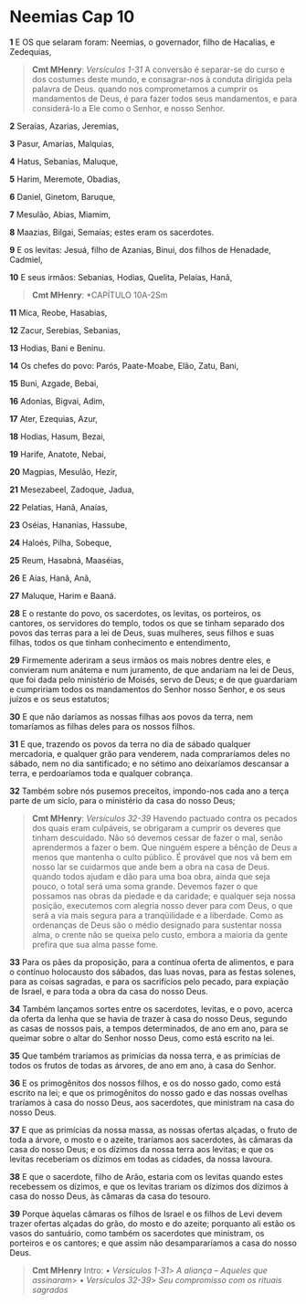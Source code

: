 # Neemias Cap 10

**1** 	E OS que selaram foram: Neemias, o governador, filho de Hacalias, e Zedequias,

> **Cmt MHenry**: *Versículos 1-31* A conversão é separar-se do curso e dos costumes deste mundo, e consagrar-nos à conduta dirigida pela palavra de Deus. quando nos comprometamos a cumprir os mandamentos de Deus, é para fazer todos seus mandamentos, e para considerá-lo a Ele como o Senhor, e nosso Senhor.

**2** 	Seraías, Azarias, Jeremias,

**3** 	Pasur, Amarias, Malquias,

**4** 	Hatus, Sebanias, Maluque,

**5** 	Harim, Meremote, Obadias,

**6** 	Daniel, Ginetom, Baruque,

**7** 	Mesulão, Abias, Miamim,

**8** 	Maazias, Bilgai, Semaías; estes eram os sacerdotes.

**9** 	E os levitas: Jesuá, filho de Azanias, Binui, dos filhos de Henadade, Cadmiel,

**10** 	E seus irmãos: Sebanias, Hodias, Quelita, Pelaías, Hanã,

> **Cmt MHenry**: *CAPÍTULO 10A-2Sm

**11** 	Mica, Reobe, Hasabias,

**12** 	Zacur, Serebias, Sebanias,

**13** 	Hodias, Bani e Beninu.

**14** 	Os chefes do povo: Parós, Paate-Moabe, Elão, Zatu, Bani,

**15** 	Buni, Azgade, Bebai,

**16** 	Adonias, Bigvai, Adim,

**17** 	Ater, Ezequias, Azur,

**18** 	Hodias, Hasum, Bezai,

**19** 	Harife, Anatote, Nebai,

**20** 	Magpias, Mesulão, Hezir,

**21** 	Mesezabeel, Zadoque, Jadua,

**22** 	Pelatias, Hanã, Anaías,

**23** 	Oséias, Hananias, Hassube,

**24** 	Haloés, Pilha, Sobeque,

**25** 	Reum, Hasabná, Maaséias,

**26** 	E Aías, Hanã, Anã,

**27** 	Maluque, Harim e Baaná.

**28** 	E o restante do povo, os sacerdotes, os levitas, os porteiros, os cantores, os servidores do templo, todos os que se tinham separado dos povos das terras para a lei de Deus, suas mulheres, seus filhos e suas filhas, todos os que tinham conhecimento e entendimento,

**29** 	Firmemente aderiram a seus irmãos os mais nobres dentre eles, e convieram num anátema e num juramento, de que andariam na lei de Deus, que foi dada pelo ministério de Moisés, servo de Deus; e de que guardariam e cumpririam todos os mandamentos do Senhor nosso Senhor, e os seus juízos e os seus estatutos;

**30** 	E que não daríamos as nossas filhas aos povos da terra, nem tomaríamos as filhas deles para os nossos filhos.

**31** 	E que, trazendo os povos da terra no dia de sábado qualquer mercadoria, e qualquer grão para venderem, nada compraríamos deles no sábado, nem no dia santificado; e no sétimo ano deixaríamos descansar a terra, e perdoaríamos toda e qualquer cobrança.

**32** 	Também sobre nós pusemos preceitos, impondo-nos cada ano a terça parte de um siclo, para o ministério da casa do nosso Deus;

> **Cmt MHenry**: *Versículos 32-39* Havendo pactuado contra os pecados dos quais eram culpáveis, se obrigaram a cumprir os deveres que tinham descuidado. Não só devemos cessar de fazer o mal, senão aprendermos a fazer o bem. Que ninguém espere a bênção de Deus a menos que mantenha o culto público. É provável que nos vã bem em nosso lar se cuidarmos que ande bem a obra na casa de Deus. quando todos ajudam e dão para uma boa obra, ainda que seja pouco, o total será uma soma grande. Devemos fazer o que possamos nas obras da piedade e da caridade; e qualquer seja nossa posição, executemos com alegria nosso dever para com Deus, o que será a via mais segura para a tranqüilidade e a liberdade. Como as ordenanças de Deus são o médio designado para sustentar nossa alma, o crente não se queixa pelo custo, embora a maioria da gente prefira que sua alma passe fome.

**33** 	Para os pães da proposição, para a contínua oferta de alimentos, e para o contínuo holocausto dos sábados, das luas novas, para as festas solenes, para as coisas sagradas, e para os sacrifícios pelo pecado, para expiação de Israel, e para toda a obra da casa do nosso Deus.

**34** 	Também lançamos sortes entre os sacerdotes, levitas, e o povo, acerca da oferta da lenha que se havia de trazer à casa do nosso Deus, segundo as casas de nossos pais, a tempos determinados, de ano em ano, para se queimar sobre o altar do Senhor nosso Deus, como está escrito na lei.

**35** 	Que também traríamos as primícias da nossa terra, e as primícias de todos os frutos de todas as árvores, de ano em ano, à casa do Senhor.

**36** 	E os primogênitos dos nossos filhos, e os do nosso gado, como está escrito na lei; e que os primogênitos do nosso gado e das nossas ovelhas traríamos à casa do nosso Deus, aos sacerdotes, que ministram na casa do nosso Deus.

**37** 	E que as primícias da nossa massa, as nossas ofertas alçadas, o fruto de toda a árvore, o mosto e o azeite, traríamos aos sacerdotes, às câmaras da casa do nosso Deus; e os dízimos da nossa terra aos levitas; e que os levitas receberiam os dízimos em todas as cidades, da nossa lavoura.

**38** 	E que o sacerdote, filho de Arão, estaria com os levitas quando estes recebessem os dízimos, e que os levitas trariam os dízimos dos dízimos à casa do nosso Deus, às câmaras da casa do tesouro.

**39** 	Porque àquelas câmaras os filhos de Israel e os filhos de Levi devem trazer ofertas alçadas do grão, do mosto e do azeite; porquanto ali estão os vasos do santuário, como também os sacerdotes que ministram, os porteiros e os cantores; e que assim não desampararíamos a casa do nosso Deus.


> **Cmt MHenry** Intro: *• Versículos 1-31*> *A aliança – Aqueles que assinaram*> *• Versículos 32-39*> *Seu compromisso com os rituais sagrados*